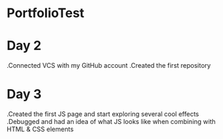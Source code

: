 # PortfolioTest

<body>
<h1>Day 2</h1>
.Connected VCS with my GitHub account
.Created the first repository

<h1>Day 3</h1>
.Created the first JS page and start exploring several cool effects
.Debugged and had an idea of what JS looks like when combining with HTML & CSS elements
</body>